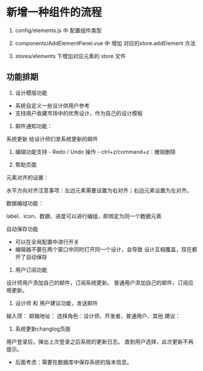 # 新增一种组件的流程

1. config/elements.js 中 配置组件类型

1. components/AddElementPanel.vue 中 增加 对应的store.addElement 方法

1. stores/elements 下增加对应元素的 store 文件

## 功能排期

1. 设计模版功能

- 系统自定义一些设计供用户参考
- 支持用户收藏市场中的优秀设计，作为自己的设计模板

1. 邮件通知功能：

系统更新 给设计师们发系统更新的邮件


1. 编辑功能支持 - Redo / Undo 操作 - ctrl+z/command+z：撤销删除

1. 帮助页面

元素对齐的设置：

水平方向对齐注意事项：左边元素需要设置为右对齐；右边元素设置为左对齐。

数据编组功能：

label、icon、数据、进度可以进行编组，即绑定为同一个数据元素

自动保存功能

- 可以在全局配置中进行开关
- 编辑器不要在两个窗口中同时打开同一个设计，会导致 设计互相覆盖，现在都开了自动保存


1. 用户订阅功能

设计师用户添加自己的邮件，订阅系统更新。
普通用户添加自己的邮件，订阅应用更新。

1. 设计师 和 用户建议功能，发送邮件

输入项：
邮箱地址：
选择角色：设计师、开发者、普通用户、其他
建议：



1. 系统更新changlog页面

用户登录后，弹出上次登录之后系统的更新日志。
直到用户选择，此次更新不再提示。

- 后面考虑：需要在数据库中保存系统的版本信息。